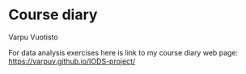 Course diary
================
Varpu Vuotisto

For data analysis exercises here is link to my course diary web page: <https://varpuv.github.io/IODS-project/>
